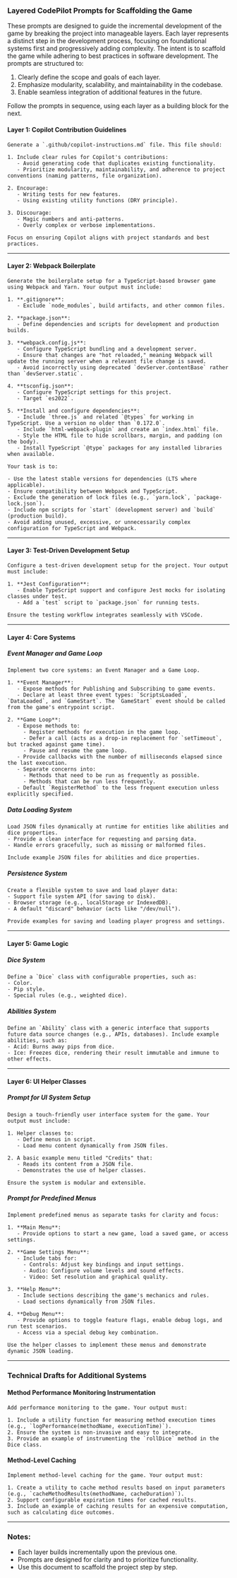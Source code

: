 ### Layered CodePilot Prompts for Scaffolding the Game

These prompts are designed to guide the incremental development of the game by breaking the project into manageable layers. Each layer represents a distinct step in the development process, focusing on foundational systems first and progressively adding complexity. The intent is to scaffold the game while adhering to best practices in software development. The prompts are structured to:

1. Clearly define the scope and goals of each layer.
2. Emphasize modularity, scalability, and maintainability in the codebase.
3. Enable seamless integration of additional features in the future.

Follow the prompts in sequence, using each layer as a building block for the next.

#### Layer 1: Copilot Contribution Guidelines

```
Generate a `.github/copilot-instructions.md` file. This file should:

1. Include clear rules for Copilot's contributions:
   - Avoid generating code that duplicates existing functionality.
   - Prioritize modularity, maintainability, and adherence to project conventions (naming patterns, file organization).

2. Encourage:
   - Writing tests for new features.
   - Using existing utility functions (DRY principle).

3. Discourage:
   - Magic numbers and anti-patterns.
   - Overly complex or verbose implementations.

Focus on ensuring Copilot aligns with project standards and best practices.
```

---

#### Layer 2: Webpack Boilerplate

```
Generate the boilerplate setup for a TypeScript-based browser game using Webpack and Yarn. Your output must include:

1. **.gitignore**:
   - Exclude `node_modules`, build artifacts, and other common files.

2. **package.json**:
   - Define dependencies and scripts for development and production builds.

3. **webpack.config.js**:
   - Configure TypeScript bundling and a development server.
   - Ensure that changes are "hot reloaded," meaning Webpack will update the running server when a relevant file change is saved.
   - Avoid incorrectly using deprecated `devServer.contentBase` rather than `devServer.static`.

4. **tsconfig.json**:
   - Configure TypeScript settings for this project.
   - Target `es2022`.

5. **Install and configure dependencies**:
   - Include `three.js` and related `@types` for working in TypeScript. Use a version no older than `0.172.0`.
   - Include `html-webpack-plugin` and create an `index.html` file.
   - Style the HTML file to hide scrollbars, margin, and padding (on the body).
   - Install TypeScript `@type` packages for any installed libraries when available.

Your task is to:

- Use the latest stable versions for dependencies (LTS where applicable).
- Ensure compatibility between Webpack and TypeScript.
- Exclude the generation of lock files (e.g., `yarn.lock`, `package-lock.json`).
- Include npm scripts for `start` (development server) and `build` (production build).
- Avoid adding unused, excessive, or unnecessarily complex configuration for TypeScript and Webpack.
```

---

#### Layer 3: Test-Driven Development Setup

```
Configure a test-driven development setup for the project. Your output must include:

1. **Jest Configuration**:
   - Enable TypeScript support and configure Jest mocks for isolating classes under test.
   - Add a `test` script to `package.json` for running tests.

Ensure the testing workflow integrates seamlessly with VSCode.
```

---

#### Layer 4: Core Systems

##### Event Manager and Game Loop

```
Implement two core systems: an Event Manager and a Game Loop.

1. **Event Manager**:
   - Expose methods for Publishing and Subscribing to game events.
   - Declare at least three event types: `ScriptsLoaded`, `DataLoaded`, and `GameStart`. The `GameStart` event should be called from the game's entrypoint script.

2. **Game Loop**:
   - Expose methods to:
     - Register methods for execution in the game loop.
     - Defer a call (acts as a drop-in replacement for `setTimeout`, but tracked against game time).
     - Pause and resume the game loop.
   - Provide callbacks with the number of milliseconds elapsed since the last execution.
   - Separate concerns into:
     - Methods that need to be run as frequently as possible.
     - Methods that can be run less frequently.
   - Default `RegisterMethod` to the less frequent execution unless explicitly specified.
```

##### Data Loading System

```
Load JSON files dynamically at runtime for entities like abilities and dice properties.
- Provide a clean interface for requesting and parsing data.
- Handle errors gracefully, such as missing or malformed files.

Include example JSON files for abilities and dice properties.
```

##### Persistence System

```
Create a flexible system to save and load player data:
- Support file system API (for saving to disk).
- Browser storage (e.g., localStorage or IndexedDB).
- A default "discard" behavior (acts like "/dev/null").

Provide examples for saving and loading player progress and settings.
```

---

#### Layer 5: Game Logic

##### Dice System

```
Define a `Dice` class with configurable properties, such as:
- Color.
- Pip style.
- Special rules (e.g., weighted dice).
```

##### Abilities System

```
Define an `Ability` class with a generic interface that supports future data source changes (e.g., APIs, databases). Include example abilities, such as:
- Acid: Burns away pips from dice.
- Ice: Freezes dice, rendering their result immutable and immune to other effects.
```

---

#### Layer 6: UI Helper Classes

##### Prompt for UI System Setup

```
Design a touch-friendly user interface system for the game. Your output must include:

1. Helper classes to:
   - Define menus in script.
   - Load menu content dynamically from JSON files.

2. A basic example menu titled "Credits" that:
   - Reads its content from a JSON file.
   - Demonstrates the use of helper classes.

Ensure the system is modular and extensible.
```

##### Prompt for Predefined Menus

```
Implement predefined menus as separate tasks for clarity and focus:

1. **Main Menu**:
   - Provide options to start a new game, load a saved game, or access settings.

2. **Game Settings Menu**:
   - Include tabs for:
     - Controls: Adjust key bindings and input settings.
     - Audio: Configure volume levels and sound effects.
     - Video: Set resolution and graphical quality.

3. **Help Menu**:
   - Include sections describing the game's mechanics and rules.
   - Load sections dynamically from JSON files.

4. **Debug Menu**:
   - Provide options to toggle feature flags, enable debug logs, and run test scenarios.
   - Access via a special debug key combination.

Use the helper classes to implement these menus and demonstrate dynamic JSON loading.
```

---

### Technical Drafts for Additional Systems

#### Method Performance Monitoring Instrumentation

```
Add performance monitoring to the game. Your output must:

1. Include a utility function for measuring method execution times (e.g., `logPerformance(methodName, executionTime)`).
2. Ensure the system is non-invasive and easy to integrate.
3. Provide an example of instrumenting the `rollDice` method in the Dice class.
```

#### Method-Level Caching

```
Implement method-level caching for the game. Your output must:

1. Create a utility to cache method results based on input parameters (e.g., `cacheMethodResults(methodName, cacheDuration)`).
2. Support configurable expiration times for cached results.
3. Include an example of caching results for an expensive computation, such as calculating dice outcomes.
```

---

### Notes:

- Each layer builds incrementally upon the previous one.
- Prompts are designed for clarity and to prioritize functionality.
- Use this document to scaffold the project step by step.
